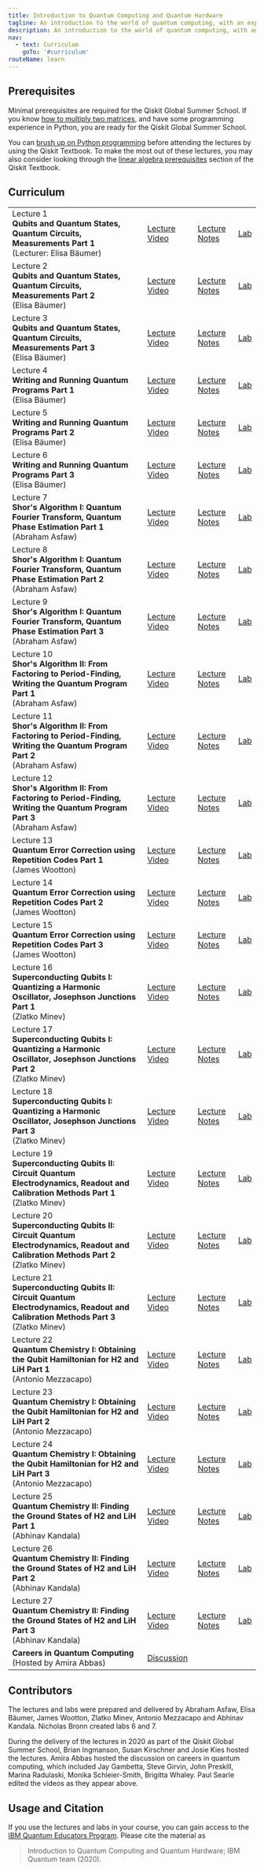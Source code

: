 ```yaml
---
title: Introduction to Quantum Computing and Quantum Hardware
tagline: An introduction to the world of quantum computing, with an exploration of some of the key quantum algorithms and their implementations, as well as the quantum hardware that is designed to run these algorithms. The course was first offered during the Qiskit Global Summer School in July 2020 as a two-week intensive summer school.
description: An introduction to the world of quantum computing, with an exploration of some of the key quantum algorithms and their implementations, as well as the quantum hardware that is designed to run these algorithms. The course was first offered during the Qiskit Global Summer School in July 2020 as a two-week intensive summer school.
nav:
  - text: Curriculum
    goTo: '#curriculum'
routeName: learn
---
```


## Prerequisites
Minimal prerequisites are required for the Qiskit Global Summer School. If you know [how to multiply two matrices](https://www.khanacademy.org/math/precalculus/x9e81a4f98389efdf:matrices/x9e81a4f98389efdf:multiplying-matrices-by-matrices/v/matrix-multiplication-intro), and have some programming experience in Python, you are ready for the Qiskit Global Summer School.

You can [brush up on Python programming](https://qiskit.org/textbook/ch-prerequisites/python-and-jupyter-notebooks.html) before attending the lectures by using the Qiskit Textbook. To make the most out of these lectures, you may also consider looking through the [linear algebra prerequisites](https://qiskit.org/textbook/ch-prerequisites/linear_algebra.html) section of the Qiskit Textbook.

## Curriculum
| | | | |
|-|-|-|-|
| Lecture 1<br/>__Qubits and Quantum States, Quantum Circuits, Measurements Part 1__<br/>(Lecturer: Elisa B&auml;umer) | [Lecture Video](https://youtu.be/NZD9APb7ZtY?list=PLOFEBzvs-VvrXTMy5Y2IqmSaUjfnhvBHR) | [Lecture Notes](#) | [Lab](#) |
| Lecture 2<br/>__Qubits and Quantum States, Quantum Circuits, Measurements Part 2__<br/>(Elisa B&auml;umer) | [Lecture Video](https://youtu.be/SlZoTjkPy7o?list=PLOFEBzvs-VvrXTMy5Y2IqmSaUjfnhvBHR) | [Lecture Notes](#) | [Lab](#) |
| Lecture 3<br/>__Qubits and Quantum States, Quantum Circuits, Measurements Part 3__<br/>(Elisa B&auml;umer) | [Lecture Video](https://youtu.be/9MpSQglnqI0?list=PLOFEBzvs-VvrXTMy5Y2IqmSaUjfnhvBHR) | [Lecture Notes](#) | [Lab](#) |
| Lecture 4<br/>__Writing and Running Quantum Programs Part 1__<br/>(Elisa B&auml;umer) | [Lecture Video](https://youtu.be/qrYVO9-dxLE?list=PLOFEBzvs-VvrXTMy5Y2IqmSaUjfnhvBHR) | [Lecture Notes](#) | [Lab](#) |
| Lecture 5<br/>__Writing and Running Quantum Programs Part 2__<br/>(Elisa B&auml;umer) | [Lecture Video](https://youtu.be/iJX794qJIpY?list=PLOFEBzvs-VvrXTMy5Y2IqmSaUjfnhvBHR) | [Lecture Notes](#) | [Lab](#) |
| Lecture 6<br/>__Writing and Running Quantum Programs Part 3__<br/>(Elisa B&auml;umer) | [Lecture Video](https://youtu.be/enYP9TaDeJI?list=PLOFEBzvs-VvrXTMy5Y2IqmSaUjfnhvBHR) | [Lecture Notes](#) | [Lab](#) |
| Lecture 7<br/>__Shor's Algorithm I: Quantum Fourier Transform, Quantum Phase Estimation Part 1__<br/>(Abraham Asfaw) | [Lecture Video](https://youtu.be/mAHC1dWKNYE?list=PLOFEBzvs-VvrXTMy5Y2IqmSaUjfnhvBHR) | [Lecture Notes](#) | [Lab](#) |
| Lecture 8<br/>__Shor's Algorithm I: Quantum Fourier Transform, Quantum Phase Estimation Part 2__<br/>(Abraham Asfaw) | [Lecture Video](https://youtu.be/pq2jkfJlLmY?list=PLOFEBzvs-VvrXTMy5Y2IqmSaUjfnhvBHR) | [Lecture Notes](#) | [Lab](#) |
| Lecture 9<br/>__Shor's Algorithm I: Quantum Fourier Transform, Quantum Phase Estimation Part 3__<br/>(Abraham Asfaw) | [Lecture Video](https://youtu.be/5kcoaanYyZw?list=PLOFEBzvs-VvrXTMy5Y2IqmSaUjfnhvBHR) | [Lecture Notes](#) | [Lab](#) |
| Lecture 10<br/>__Shor's Algorithm II: From Factoring to Period-Finding, Writing the Quantum Program Part 1__<br/>(Abraham Asfaw) | [Lecture Video](https://youtu.be/YpcT8u2a2jc?list=PLOFEBzvs-VvrXTMy5Y2IqmSaUjfnhvBHR) | [Lecture Notes](#) | [Lab](#) |
| Lecture 11<br/>__Shor's Algorithm II: From Factoring to Period-Finding, Writing the Quantum Program Part 2__<br/>(Abraham Asfaw) | [Lecture Video](https://youtu.be/dscRoTBPeso?list=PLOFEBzvs-VvrXTMy5Y2IqmSaUjfnhvBHR) | [Lecture Notes](#) | [Lab](#) |
| Lecture 12<br/>__Shor's 	Algorithm II: From Factoring to Period-Finding, Writing the Quantum Program Part 3__<br/>(Abraham Asfaw) | [Lecture Video](https://youtu.be/IFmkzWF-S2k?list=PLOFEBzvs-VvrXTMy5Y2IqmSaUjfnhvBHR) | [Lecture Notes](#) | [Lab](#) |
| Lecture 13<br/>__Quantum Error Correction using Repetition Codes Part 1__<br/>(James Wootton) | [Lecture Video](https://youtu.be/ZY8PddknCos?list=PLOFEBzvs-VvrXTMy5Y2IqmSaUjfnhvBHR) | [Lecture Notes](#) | [Lab](#) |
| Lecture 14<br/>__Quantum Error Correction using Repetition Codes Part 2__<br/>(James Wootton) | [Lecture Video](https://youtu.be/SHr3uSv9Bts?list=PLOFEBzvs-VvrXTMy5Y2IqmSaUjfnhvBHR) | [Lecture Notes](#) | [Lab](#) |
| Lecture 15<br/>__Quantum Error Correction using Repetition Codes Part 3__<br/>(James Wootton) | [Lecture Video](https://youtu.be/96a0G4G5ZH8?list=PLOFEBzvs-VvrXTMy5Y2IqmSaUjfnhvBHR) | [Lecture Notes](#) | [Lab](#) |
| Lecture 16<br/>__Superconducting Qubits I: Quantizing a Harmonic Oscillator, Josephson Junctions Part 1__<br/>(Zlatko Minev) | [Lecture Video](https://youtu.be/eZJjQGu85Ps?list=PLOFEBzvs-VvrXTMy5Y2IqmSaUjfnhvBHR) | [Lecture Notes](#) | [Lab](#) |
| Lecture 17<br/>__Superconducting Qubits I: Quantizing a Harmonic Oscillator, Josephson Junctions Part 2__<br/>(Zlatko Minev) | [Lecture Video](https://youtu.be/SDiiFOham6Y?list=PLOFEBzvs-VvrXTMy5Y2IqmSaUjfnhvBHR) | [Lecture Notes](#) | [Lab](#) |
| Lecture 18<br/>__Superconducting Qubits I: Quantizing a Harmonic Oscillator, Josephson Junctions Part 3__<br/>(Zlatko Minev) | [Lecture Video](https://youtu.be/hGBAz63NIH8?list=PLOFEBzvs-VvrXTMy5Y2IqmSaUjfnhvBHR) | [Lecture Notes](#) | [Lab](#) |
| Lecture 19<br/>__Superconducting Qubits II: Circuit Quantum Electrodynamics, Readout and Calibration Methods Part 1__<br/>(Zlatko Minev) | [Lecture Video](https://youtu.be/f1GpzZYIVIE?list=PLOFEBzvs-VvrXTMy5Y2IqmSaUjfnhvBHR) | [Lecture Notes](#) | [Lab](#) |
| Lecture 20<br/>__Superconducting Qubits II: Circuit Quantum Electrodynamics, Readout and Calibration Methods Part 2__<br/>(Zlatko Minev) | [Lecture Video](https://youtu.be/jUPAeOoZpEU?list=PLOFEBzvs-VvrXTMy5Y2IqmSaUjfnhvBHR) | [Lecture Notes](#) | [Lab](#) |
| Lecture 21<br/>__Superconducting Qubits II: Circuit Quantum Electrodynamics, Readout and Calibration Methods Part 3__<br/>(Zlatko Minev) | [Lecture Video](https://youtu.be/ruFzh1NpNF4?list=PLOFEBzvs-VvrXTMy5Y2IqmSaUjfnhvBHR) | [Lecture Notes](#) | [Lab](#) |
| Lecture 22<br/>__Quantum Chemistry I: Obtaining the Qubit Hamiltonian for H2 and LiH Part 1__<br/>(Antonio Mezzacapo) | [Lecture Video](https://youtu.be/2XEjrwWhr88?list=PLOFEBzvs-VvrXTMy5Y2IqmSaUjfnhvBHR) | [Lecture Notes](#) | [Lab](#) |
| Lecture 23<br/>__Quantum Chemistry I: Obtaining the Qubit Hamiltonian for H2 and LiH Part 2__<br/>(Antonio Mezzacapo) | [Lecture Video](https://youtu.be/DWOfMWPKHDU?list=PLOFEBzvs-VvrXTMy5Y2IqmSaUjfnhvBHR) | [Lecture Notes](#) | [Lab](#) |
| Lecture 24<br/>__Quantum Chemistry I: Obtaining the Qubit Hamiltonian for H2 and LiH Part 3__<br/>(Antonio Mezzacapo) | [Lecture Video](https://youtu.be/AZQDCWX_aqA?list=PLOFEBzvs-VvrXTMy5Y2IqmSaUjfnhvBHR) | [Lecture Notes](#) | [Lab](#) |
| Lecture 25<br/>__Quantum Chemistry II: Finding the Ground States of H2 and LiH Part 1__<br/>(Abhinav Kandala) | [Lecture Video](https://youtu.be/p9gScAOvc5I?list=PLOFEBzvs-VvrXTMy5Y2IqmSaUjfnhvBHR) | [Lecture Notes](#) | [Lab](#) |
| Lecture 26<br/>__Quantum Chemistry II: Finding the Ground States of H2 and LiH Part 2__<br/>(Abhinav Kandala) | [Lecture Video](https://youtu.be/_UW6puuGa5E?list=PLOFEBzvs-VvrXTMy5Y2IqmSaUjfnhvBHR) | [Lecture Notes](#) | [Lab](#) |
| Lecture 27<br/>__Quantum Chemistry II: Finding the Ground States of H2 and LiH Part 3__<br/>(Abhinav Kandala) | [Lecture Video](https://youtu.be/o4BAOKbcd3o?list=PLOFEBzvs-VvrXTMy5Y2IqmSaUjfnhvBHR) | [Lecture Notes](#) | [Lab](#) |
| __Careers in Quantum Computing__<br/>(Hosted by Amira Abbas) | [Discussion](https://www.youtube.com/watch?v=7dfw8k2p1to) | | |

## Contributors
<p>The lectures and labs were prepared and delivered by Abraham Asfaw, Elisa B&auml;umer, James Wootton, Zlatko Minev, Antonio Mezzacapo and Abhinav Kandala. Nicholas Bronn created labs 6 and 7.</p>

<p>During the delivery of the lectures in 2020 as part of the Qiskit Global Summer School, Brian Ingmanson, Susan Kirschner and Josie Kies hosted the lectures. Amira Abbas hosted the discussion on careers in quantum computing, which included Jay Gambetta, Steve Girvin, John Preskill, Marina Radulaski, Monika Schleier-Smith, Brigitta Whaley. Paul Searle edited the videos as they appear above.</p>

## Usage and Citation
If you use the lectures and labs in your course, you can gain access to the [IBM Quantum Educators Program](https://quantum-computing.ibm.com/programs/educators). Please cite the material as <br>

> Introduction to Quantum Computing and Quantum Hardware; IBM Quantum team (2020).